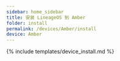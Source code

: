 ```yaml
---
sidebar: home_sidebar
title: 安装 LineageOS 到 Amber
folder: install
permalink: /devices/Amber/install
device: Amber
---
```

{% include templates/device_install.md %}
